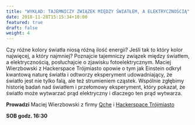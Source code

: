 ```yaml
---
title: "WYKŁAD: TAJEMNICZY ZWIĄZEK MIĘDZY ŚWIATŁEM, A ELEKTRYCZNOŚCIĄ"
date: 2018-11-28T15:15:34+10:00
featured: true
draft: false
weight: 4
---
```

Czy różne kolory światła niosą różną ilość energii? Jeśli tak to który kolor najwięcej, a który najmniej? Poznajcie tajemniczy związek między światłem, a elektrycznością, posłuchajcie o zjawisku fotoelektrycznym. Maciej Wierzbowski z Hackerspace Trójmiasto opowie o tym jak Einstein odkrył kwantową naturę światła i odtworzy eksperyment udowadniający, że światło jest nie tylko falą, ale też strumieniem cząstek. Wspólnie zgłębimy historię badań nad światłem i przełomowy eksperyment, który pokazał, że światło może wytwarzać prąd elektryczny i dlaczego ten prąd wytwarza.

**Prowadzi**
Maciej Wierzbowski z firmy [Qche](https://www.linkedin.com/company/qche/?originalSubdomain=pl) i [Hackerspace Trójmiasto](https://hs3.pl/)

**SOB godz. 16:30**